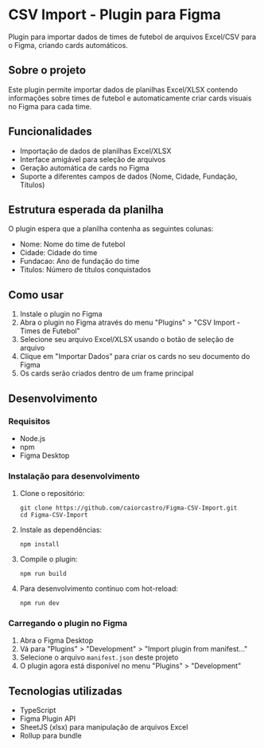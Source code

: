 # CSV Import - Plugin para Figma

Plugin para importar dados de times de futebol de arquivos Excel/CSV para o Figma, criando cards automáticos.

## Sobre o projeto

Este plugin permite importar dados de planilhas Excel/XLSX contendo informações sobre times de futebol e automaticamente criar cards visuais no Figma para cada time.

## Funcionalidades

- Importação de dados de planilhas Excel/XLSX
- Interface amigável para seleção de arquivos
- Geração automática de cards no Figma
- Suporte a diferentes campos de dados (Nome, Cidade, Fundação, Títulos)

## Estrutura esperada da planilha

O plugin espera que a planilha contenha as seguintes colunas:
- Nome: Nome do time de futebol
- Cidade: Cidade do time
- Fundacao: Ano de fundação do time
- Titulos: Número de títulos conquistados

## Como usar

1. Instale o plugin no Figma
2. Abra o plugin no Figma através do menu "Plugins" > "CSV Import - Times de Futebol"
3. Selecione seu arquivo Excel/XLSX usando o botão de seleção de arquivo
4. Clique em "Importar Dados" para criar os cards no seu documento do Figma
5. Os cards serão criados dentro de um frame principal

## Desenvolvimento

### Requisitos

- Node.js
- npm
- Figma Desktop

### Instalação para desenvolvimento

1. Clone o repositório:
   ```
   git clone https://github.com/caiorcastro/Figma-CSV-Import.git
   cd Figma-CSV-Import
   ```

2. Instale as dependências:
   ```
   npm install
   ```

3. Compile o plugin:
   ```
   npm run build
   ```

4. Para desenvolvimento contínuo com hot-reload:
   ```
   npm run dev
   ```

### Carregando o plugin no Figma

1. Abra o Figma Desktop
2. Vá para "Plugins" > "Development" > "Import plugin from manifest..."
3. Selecione o arquivo `manifest.json` deste projeto
4. O plugin agora está disponível no menu "Plugins" > "Development"

## Tecnologias utilizadas

- TypeScript
- Figma Plugin API
- SheetJS (xlsx) para manipulação de arquivos Excel
- Rollup para bundle

